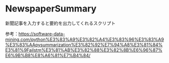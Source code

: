 # NewspaperSummary
新聞記事を入力すると要約を出力してくれるスクリプト

参考：https://software-data-mining.com/python%E3%83%A9%E3%82%A4%E3%83%96%E3%83%A9%E3%83%AApysummarization%E3%82%92%E7%94%A8%E3%81%84%E3%81%9Failstm%E3%81%AB%E3%82%88%E3%82%8B%E6%96%87%E6%9B%B8%E8%A6%81%E7%B4%84/